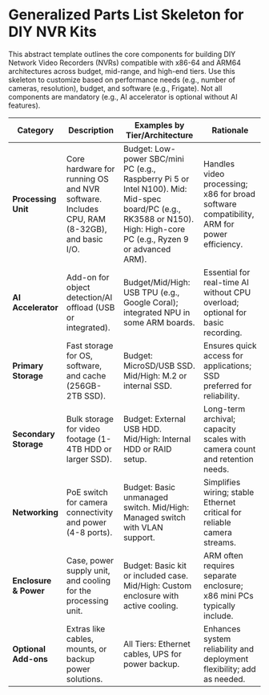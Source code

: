 # Generalized Parts List Skeleton for DIY NVR Kits

This abstract template outlines the core components for building DIY Network Video Recorders (NVRs) compatible with x86-64 and ARM64 architectures across budget, mid-range, and high-end tiers. Use this skeleton to customize based on performance needs (e.g., number of cameras, resolution), budget, and software (e.g., Frigate). Not all components are mandatory (e.g., AI accelerator is optional without AI features).

| Category              | Description                                                                 | Examples by Tier/Architecture                                                                 | Rationale                                                                 |
|-----------------------|-----------------------------------------------------------------------------|----------------------------------------------------------------------------------------------|---------------------------------------------------------------------------|
| **Processing Unit**   | Core hardware for running OS and NVR software. Includes CPU, RAM (8-32GB), and basic I/O. | Budget: Low-power SBC/mini PC (e.g., Raspberry Pi 5 or Intel N100). Mid: Mid-spec board/PC (e.g., RK3588 or N150). High: High-core PC (e.g., Ryzen 9 or advanced ARM). | Handles video processing; x86 for broad software compatibility, ARM for power efficiency. |
| **AI Accelerator**    | Add-on for object detection/AI offload (USB or integrated).                  | Budget/Mid/High: USB TPU (e.g., Google Coral); integrated NPU in some ARM boards.             | Essential for real-time AI without CPU overload; optional for basic recording. |
| **Primary Storage**   | Fast storage for OS, software, and cache (256GB-2TB SSD).                    | Budget: MicroSD/USB SSD. Mid/High: M.2 or internal SSD.                                       | Ensures quick access for applications; SSD preferred for reliability.      |
| **Secondary Storage** | Bulk storage for video footage (1-4TB HDD or larger SSD).                    | Budget: External USB HDD. Mid/High: Internal HDD or RAID setup.                               | Long-term archival; capacity scales with camera count and retention needs. |
| **Networking**        | PoE switch for camera connectivity and power (4-8 ports).                    | Budget: Basic unmanaged switch. Mid/High: Managed switch with VLAN support.                   | Simplifies wiring; stable Ethernet critical for reliable camera streams.   |
| **Enclosure & Power** | Case, power supply unit, and cooling for the processing unit.                | Budget: Basic kit or included case. Mid/High: Custom enclosure with active cooling.           | ARM often requires separate enclosure; x86 mini PCs typically include.     |
| **Optional Add-ons**  | Extras like cables, mounts, or backup power solutions.                       | All Tiers: Ethernet cables, UPS for power backup.                                             | Enhances system reliability and deployment flexibility; add as needed.     |